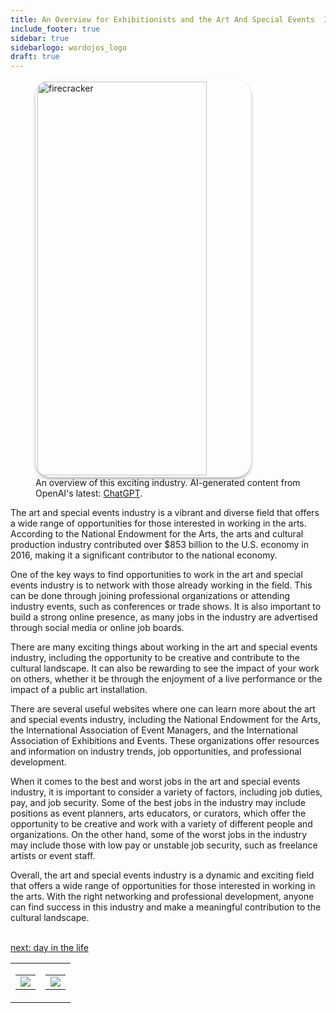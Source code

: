 ```yaml
---
title: An Overview for Exhibitionists and the Art And Special Events  Industry
include_footer: true
sidebar: true
sidebarlogo: wordojos_logo
draft: true
---
```

<figure>
    <img src='/uploads/small/exhibitionist.jpg' style="width: 80%;height: 630px;padding: 3px; box-shadow: 0 3px 5px rgba(0,0,0,.3);border-radius: 25px;overflow: hidden;border: none;" align="middle"; alt='firecracker';/>
    <figcaption>An overview of this exciting industry. AI-generated content from OpenAI's latest: <a href="https://openai.com/blog/chatgpt/" >ChatGPT</a>.</figcaption>
</figure>
<p>
The art and special events industry is a vibrant and diverse field that offers a wide range of opportunities for those interested in working in the arts. According to the National Endowment for the Arts, the arts and cultural production industry contributed over $853 billion to the U.S. economy in 2016, making it a significant contributor to the national economy.

One of the key ways to find opportunities to work in the art and special events industry is to network with those already working in the field. This can be done through joining professional organizations or attending industry events, such as conferences or trade shows. It is also important to build a strong online presence, as many jobs in the industry are advertised through social media or online job boards.

There are many exciting things about working in the art and special events industry, including the opportunity to be creative and contribute to the cultural landscape. It can also be rewarding to see the impact of your work on others, whether it be through the enjoyment of a live performance or the impact of a public art installation.

There are several useful websites where one can learn more about the art and special events industry, including the National Endowment for the Arts, the International Association of Event Managers, and the International Association of Exhibitions and Events. These organizations offer resources and information on industry trends, job opportunities, and professional development.

When it comes to the best and worst jobs in the art and special events industry, it is important to consider a variety of factors, including job duties, pay, and job security. Some of the best jobs in the industry may include positions as event planners, arts educators, or curators, which offer the opportunity to be creative and work with a variety of different people and organizations. On the other hand, some of the worst jobs in the industry may include those with low pay or unstable job security, such as freelance artists or event staff.

Overall, the art and special events industry is a dynamic and exciting field that offers a wide range of opportunities for those interested in working in the arts. With the right networking and professional development, anyone can find success in this industry and make a meaningful contribution to the cultural landscape.

<br>
<a href="https://workdojos.com/exhibitionist/day-in-the-life">next: day in the life</a>
</p>
<table border="0" cellpadding="0" cellspacing="0" width="600" id="templateColumns">
    <tr>
        <td align="center" valign="top" width="50%" class="templateColumnContainer">
            <table border="0" cellpadding="10" cellspacing="0" height="100%" width="100px">
                <tr>
                    <td class="leftColumnContent">
                      <a href="https://exhibitionist.workdojos.com">
                        <img src="/uploads/d.svg" class="columnImage" />
                    </td>
                </tr>
            </table>
        </td>
        <td align="center" valign="top" width="50%" class="templateColumnContainer">
            <table border="0" cellpadding="10" cellspacing="0" height="100%" width="100px">
                <tr>
                    <td class="rightColumnContent">
                      <a href="https://videogamers.workdojos.com">
                        <img src="/uploads/randomdojo.svg" class="columnImage" />
                    </td>
            </table>
        </td>
    </tr>
</table>